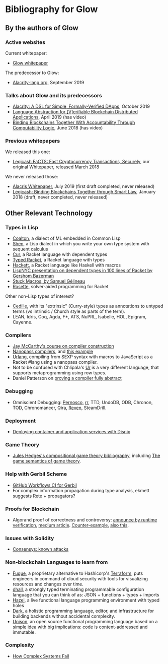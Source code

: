 # Bibliography for Glow

## By the authors of Glow

### Active websites

Current whitepaper:
* [Glow whitepaper](https://docs.google.com/document/d/1nBmI28yISX2HynodZnYWW0Px6re4JyYNNw2ncaFfJSg/)

The predecessor to Glow:
* [Alacrity-lang.org](https://alacrity-lang.org/), September 2019

### Talks about Glow and its predecessors

* [Alacrity: A DSL for Simple, Formally-Verified DApps](https://github.com/AlacrisIO/alacrity/blob/master/docs/paper.md), October 2019
* [Language Abstraction for [V]erifiable Blockchain Distributed Applications](http://github.com/alacrisio/lavbda), April 2019 (has video)
* [Binding Blockchains Together With Accountability Through Computability Logic](http://github.com/alacrisio/bbtwatcl), June 2018 (has video)

### Previous whitepapers

We released this one:
* [Legicash FaCTS: Fast Cryptocurrency Transactions, Securely](https://j.mp/FaCTS), our original Whitepaper, released March 2018

We never released those:
* [Alacris Whitepaper](https://docs.google.com/document/d/1X5JoanOuPETu-mMd90kiNYA8Okh-fkhI18RI8kwq5l8/), July 2019 (first draft completed, never released)
* [Legicash: Binding Blockchains Together through Smart Law](https://j.mp/legicash), January 2018 (draft, never completed, never released)

## Other Relevant Technology

### Types in Lisp

* [Coalton](https://github.com/stylewarning/coalton), a dialect of ML embedded in Common Lisp
* [Shen](http://shenlanguage.org/), a Lisp dialect in which you write your own type system with sequent calculus
* [Cur](https://docs.racket-lang.org/cur/index.html), a Racket language with dependent types
* [Typed Racket](https://docs.racket-lang.org/ts-reference/index.html), a Racket language with types
* [Hackett](https://lexi-lambda.github.io/hackett/), a Racket language like Haskell with macros
* [LispNYC presentation on dependent types in 100 lines of Racket by Gershom Bazerman](https://www.meetup.com/LispNYC/events/217730802/)
* [Stuck Macros, by Samuel Gélineau](https://www.youtube.com/watch?v=nUvKoG_V_U0)
* [Rosette](https://docs.racket-lang.org/rosette-guide/), solver-aided programming for Racket

Other non-Lisp types of interest?
* [Cedille](https://cedille.github.io/), with its "extrinsic" (Curry-style) types as annotations
  to untyped terms (vs intrinsic / Church style as parts of the term).
* LEAN, Idris, Coq, Agda, F*, ATS, NuPRL, Isabelle, HOL, Epigram, Cayenne.

### Compilers

* [Jay McCarthy's course on compiler construction](https://jeapostrophe.github.io/courses/2019/spring/406/course/)
* [Nanopass compilers](https://nanopass.org/documentation.html), and [this example](https://github.com/akeep/scheme-to-c/blob/master/c.ss)
* [Urlang](https://github.com/soegaard/urlang), compiling from SEXP syntax with macros to JavaScript as a Racket #lang using a nanopass compiler.
* Not to be confused with Chlipala's [Ur](http://www.impredicative.com/ur/) is a very different language, that supports metaprogramming using row types.
* Daniel Patterson on [proving a compiler fully abstract](https://dbp.io/essays/2018-04-19-how-to-prove-a-compiler-fully-abstract.html)

### Debugging

* Omniscient Debugging: [Pernosco](https://pernos.co/about/related-work/), [rr](https://rr-project.org), TTD, UndoDB, ODB, Chronon, TOD, Chronomancer, Qira, [Reven](https://www.tetrane.com/), SteamDrill.

### Deployment

* [Deploying container and application services with Disnix](https://sandervanderburg.blogspot.com/2020/04/deploying-container-and-application.html)

### Game Theory

* [Jules Hedges's compositional game theory bibliography](https://julesh.com/compositional-game-theory-bibliography/), including [The game semantics of game theory](https://arxiv.org/abs/1904.11287).

### Help with Gerbil Scheme

* [GitHub Workflows CI for Gerbil](https://github.com/belmarca/gerbil-fwd/blob/master/.github/workflows/main.yml)
* For complex information propagation during type analysis, ekmett suggests Rete + propagators?

### Proofs for Blockchain

* Algorand proof of correctness and controversy:
  [announce by runtime verification](https://runtimeverification.com/blog/formally-verifying-algorand-reinforcing-a-chain-of-steel-modeling-and-safety/),
  [medium article](https://medium.com/algorand/formal-verification-of-the-algorand-protocol-bbde5a52b830).
  [Counter-example](https://arxiv.org/abs/1905.04463),
  [also this](https://arxiv.org/pdf/1907.05523.pdf).

### Issues with Solidity

* [Consensys: known attacks](https://consensys.github.io/smart-contract-best-practices/known_attacks/)

### Non-blockchain Languages to learn from

* [Fugue](https://fugue.co), a proprietary alternative to Hashicorp's [Terraform](https://terraform.io), puts engineers in command of cloud security with tools for visualizing resources and changes over time.
* [dhall](https://dhall-lang.org), a strongly typed terminating programmable configuration language that you can think of as: JSON + functions + types + imports
* [Hazel](https://hazel.org), a live functional language programming environment with typed holes
* [Dark](https://darklang.com), a holistic programming language, editor, and infrastructure for building backends without accidental complexity.
* [Unison](https://unisonweb.org), an open source functional programming language based on a simple idea with big implications: code is content-addressed and immutable.

### Complexity

* [How Complex Systems Fail](https://web.mit.edu/2.75/resources/random/How%20Complex%20Systems%20Fail.pdf)
